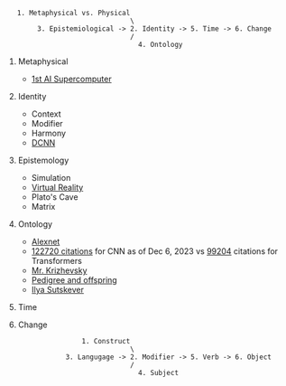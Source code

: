 ```
   1. Metaphysical vs. Physical
                               \
        3. Epistemiological -> 2. Identity -> 5. Time -> 6. Change
                               /
                                 4. Ontology
```

1. Metaphysical
   - [1st AI Supercomputer](https://www.youtube.com/watch?v=Pkj-BLHs6dE)
2. Identity
   - Context
   - Modifier
   - Harmony
   - [DCNN](https://papers.nips.cc/paper_files/paper/2012/file/c399862d3b9d6b76c8436e924a68c45b-Paper.pdf)

3. Epistemology
   - Simulation
   - [Virtual Reality](https://www.youtube.com/watch?v=jlTrwdrzTTk)
   - Plato's Cave
   - Matrix
  
4. Ontology
   - [Alexnet](https://papers.nips.cc/paper_files/paper/2012/hash/c399862d3b9d6b76c8436e924a68c45b-Abstract.html)
   - [122720 citations](https://papers.nips.cc/paper_files/paper/2012/hash/c399862d3b9d6b76c8436e924a68c45b-Abstract.html) for CNN as of Dec 6, 2023 vs [99204](https://proceedings.neurips.cc/paper_files/paper/2017/file/3f5ee243547dee91fbd053c1c4a845aa-Paper.pdf) citations for Transformers
   - [Mr. Krizhevsky](https://en.wikipedia.org/wiki/Alex_Krizhevsky)
   - [Pedigree and offspring](https://en.wikipedia.org/wiki/Geoffrey_Hinton)
   - [Ilya Sutskever](https://dallasinnovates.com/exclusive-qa-john-carmacks-different-path-to-artificial-general-intelligence/)
6. Time
7. Change

```
                   1. Construct
                               \
               3. Langugage -> 2. Modifier -> 5. Verb -> 6. Object
                               /
                                 4. Subject
```
